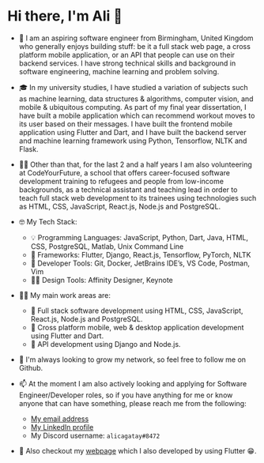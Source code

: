 # Hi there, I'm Ali 👋


- 🔭 I am an aspiring software engineer from Birmingham, United Kingdom who generally enjoys building stuff: be it a full stack web page, a cross platform mobile application, or an API that people can use on their backend services. I have strong technical skills and background in software engineering, machine learning and problem solving.


- 🎓 In my university studies, I have studied a variation of subjects such as machine learning, data structures & algorithms, computer vision, and mobile & ubiquitous computing. As part of my final year dissertation, I have built a mobile application which can recommend workout moves to its user based on their messages. I have built the frontend mobile application using Flutter and Dart, and I have built the backend server and machine learning framework using Python, Tensorflow, NLTK and Flask.


- 👨‍🏫 Other than that, for the last 2 and a half years I am also volunteering at CodeYourFuture, a school that offers career-focused software development training to refugees and people from low-income backgrounds, as a technical assistant and teaching lead in order to teach full stack web development to its trainees using technologies such as HTML, CSS, JavaScript, React.js, Node.js and PostgreSQL.


- 🤓 My Tech Stack:
    - 💡 Programming Languages: JavaScript, Python, Dart, Java, HTML, CSS, PostgreSQL, Matlab, Unix Command Line
    - 🔧 Frameworks: Flutter, Django, React.js, Tensorflow, PyTorch, NLTK
    - 🔭 Developer Tools: Git, Docker, JetBrains IDE’s, VS Code, Postman, Vim
    - 👨‍🎨 Design Tools: Affinity Designer, Keynote


- 👨‍💻 My main work areas are:
    - 📡 Full stack software development using HTML, CSS, JavaScript, React.js, Node.js and PostgreSQL.
    - 📱 Cross platform mobile, web & desktop application development using Flutter and Dart.
    - 💎 API development using Django and Node.js.


- 💼 I'm always looking to grow my network, so feel free to follow me on Github.


- 📫 At the moment I am also actively looking and applying for Software Engineer/Developer roles, so if you have anything for me or know anyone that can have something, please reach me from the following:
    - [My email address](mailto:aliccagatay@gmail.com)
    - [My LinkedIn profile](https://www.linkedin.com/in/alicagatay)
    - My Discord username: `alicagatay#8472`


- 👀 Also checkout my [webpage](https://alicagatay.github.io/#/) which I also developed by using Flutter 😁.
